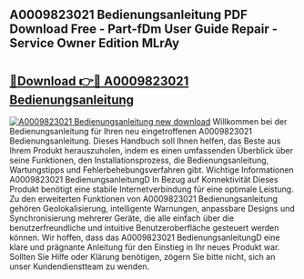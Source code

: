 ## A0009823021 Bedienungsanleitung PDF Download Free - Part-fDm User Guide Repair - Service Owner Edition MLrAy

# <h2><a href="http://df5uh9.blite.top/?on=A0009823021+Bedienungsanleitung">🔗Download 👉🔴 A0009823021 Bedienungsanleitung</a></h2>

[![A0009823021 Bedienungsanleitung new download](https://i.imgur.com/lujVjoI.png)](http://df5uh9.blite.top/?on=A0009823021+Bedienungsanleitung)
Willkommen bei der Bedienungsanleitung für Ihren neu eingetroffenen A0009823021 Bedienungsanleitung. Dieses Handbuch soll Ihnen helfen, das Beste aus Ihrem Produkt herauszuholen, indem es einen umfassenden Überblick über seine Funktionen, den Installationsprozess, die Bedienungsanleitung, Wartungstipps und Fehlerbehebungsverfahren gibt. Wichtige Informationen A0009823021 BedienungsanleitungD In Bezug auf Konnektivität Dieses Produkt benötigt eine stabile Internetverbindung für eine optimale Leistung. Zu den erweiterten Funktionen von A0009823021 Bedienungsanleitung gehören Geolokalisierung, intelligente Warnungen, anpassbare Designs und Synchronisierung mehrerer Geräte, die alle einfach über die benutzerfreundliche und intuitive Benutzeroberfläche gesteuert werden können. Wir hoffen, dass das A0009823021 BedienungsanleitungD eine klare und prägnante Anleitung für den Einstieg in Ihr neues Produkt war. Sollten Sie Hilfe oder Klärung benötigen, zögern Sie bitte nicht, sich an unser Kundendienstteam zu wenden.
